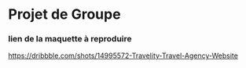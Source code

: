 # Projet de Groupe
### lien de la maquette à reproduire
https://dribbble.com/shots/14995572-Travelity-Travel-Agency-Website

